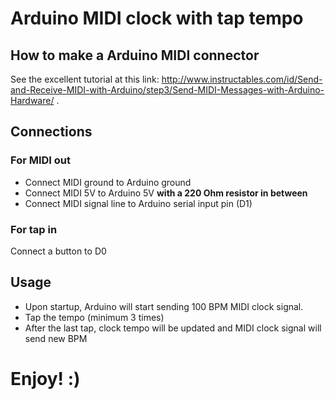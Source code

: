 # Arduino MIDI clock with tap tempo

## How to make a Arduino MIDI connector
See the excellent tutorial at this link:
http://www.instructables.com/id/Send-and-Receive-MIDI-with-Arduino/step3/Send-MIDI-Messages-with-Arduino-Hardware/ .

## Connections

### For MIDI out

- Connect MIDI ground to Arduino ground
- Connect MIDI 5V to Arduino 5V **with a 220 Ohm resistor in between**
- Connect MIDI signal line to Arduino serial input pin (D1)

### For tap in

Connect a button to D0

## Usage

- Upon startup, Arduino will start sending 100 BPM MIDI clock signal.
- Tap the tempo (minimum 3 times)
- After the last tap, clock tempo will be updated and MIDI clock signal will send new BPM

# Enjoy! :)

